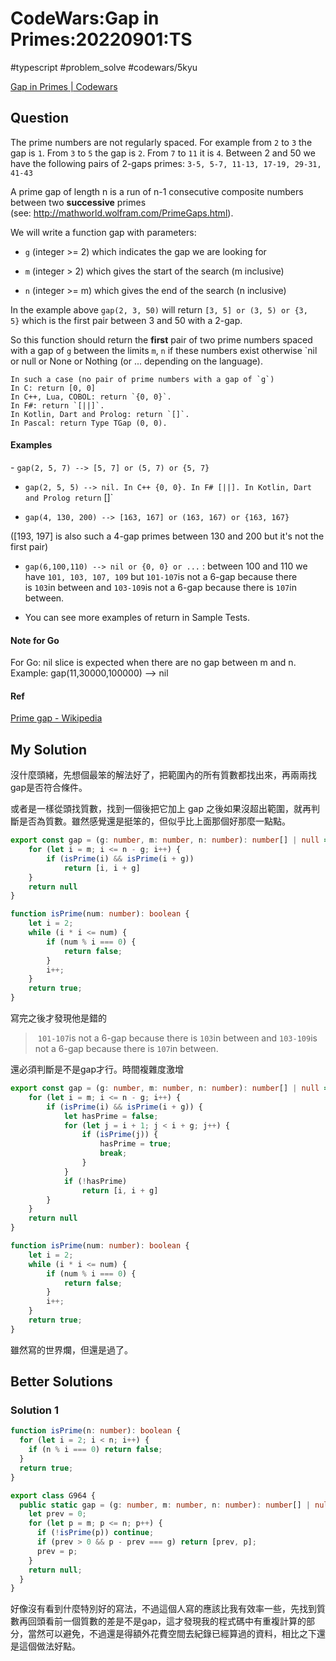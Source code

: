 # CodeWars:Gap in Primes:20220901:TS

#typescript #problem_solve #codewars/5kyu

[Gap in Primes | Codewars](https://www.codewars.com/kata/561e9c843a2ef5a40c0000a4)

## Question

The prime numbers are not regularly spaced. For example from `2` to `3` the gap is `1`. From `3` to `5` the gap is `2`. From `7` to `11` it is `4`. Between 2 and 50 we have the following pairs of 2-gaps primes: `3-5, 5-7, 11-13, 17-19, 29-31, 41-43`

A prime gap of length n is a run of n-1 consecutive composite numbers between two **successive** primes (see: <http://mathworld.wolfram.com/PrimeGaps.html>).

We will write a function gap with parameters:

- `g` (integer >= 2) which indicates the gap we are looking for

- `m` (integer > 2) which gives the start of the search (m inclusive)

- `n` (integer >= m) which gives the end of the search (n inclusive)

In the example above `gap(2, 3, 50)` will return `[3, 5] or (3, 5) or {3, 5}` which is the first pair between 3 and 50 with a 2-gap.

So this function should return the **first** pair of two prime numbers spaced with a gap of `g` between the limits `m`, `n` if these numbers exist otherwise `nil or null or None or Nothing (or ... depending on the language).

```
In such a case (no pair of prime numbers with a gap of `g`)
In C: return [0, 0]
In C++, Lua, COBOL: return `{0, 0}`. 
In F#: return `[||]`. 
In Kotlin, Dart and Prolog: return `[]`.
In Pascal: return Type TGap (0, 0).
```

#### Examples

- `gap(2, 5, 7) --> [5, 7] or (5, 7) or {5, 7}`

- `gap(2, 5, 5) --> nil. In C++ {0, 0}. In F# [||]. In Kotlin, Dart and Prolog return` []`

- `gap(4, 130, 200) --> [163, 167] or (163, 167) or {163, 167}`

([193, 197] is also such a 4-gap primes between 130 and 200 but it's not the first pair)

- `gap(6,100,110) --> nil or {0, 0} or ...` : between 100 and 110 we have `101, 103, 107, 109` but `101-107`is not a 6-gap because there is `103`in between and `103-109`is not a 6-gap because there is `107`in between.

- You can see more examples of return in Sample Tests.

#### Note for Go

For Go: nil slice is expected when there are no gap between m and n. Example: gap(11,30000,100000) --> nil

#### Ref

[Prime gap - Wikipedia](https://en.wikipedia.org/wiki/Prime_gap)

## My Solution

沒什麼頭緒，先想個最笨的解法好了，把範圍內的所有質數都找出來，再兩兩找gap是否符合條件。

或者是一樣從頭找質數，找到一個後把它加上 gap 之後如果沒超出範圍，就再判斷是否為質數。雖然感覺還是挺笨的，但似乎比上面那個好那麼一點點。

```typescript
export const gap = (g: number, m: number, n: number): number[] | null => {
    for (let i = m; i <= n - g; i++) {
        if (isPrime(i) && isPrime(i + g))
            return [i, i + g]
    }
    return null
}

function isPrime(num: number): boolean {
    let i = 2;
    while (i * i <= num) {
        if (num % i === 0) {
            return false;
        }
        i++;
    }
    return true;
}
```

寫完之後才發現他是錯的

> `101-107`is not a 6-gap because there is `103`in between and `103-109`is not a 6-gap because there is `107`in between.

還必須判斷是不是gap才行。時間複雜度激增

```typescript
export const gap = (g: number, m: number, n: number): number[] | null => {
    for (let i = m; i <= n - g; i++) {
        if (isPrime(i) && isPrime(i + g)) {
            let hasPrime = false;
            for (let j = i + 1; j < i + g; j++) {
                if (isPrime(j)) {
                    hasPrime = true;
                    break;
                }
            }
            if (!hasPrime)
                return [i, i + g]
        }
    }
    return null
}

function isPrime(num: number): boolean {
    let i = 2;
    while (i * i <= num) {
        if (num % i === 0) {
            return false;
        }
        i++;
    }
    return true;
}
```

雖然寫的世界爛，但還是過了。

## Better Solutions

### Solution 1

```typescript
function isPrime(n: number): boolean {
  for (let i = 2; i < n; i++) {
    if (n % i === 0) return false;
  }
  return true;
}

export class G964 {
  public static gap = (g: number, m: number, n: number): number[] | null => {
    let prev = 0;
    for (let p = m; p <= n; p++) {
      if (!isPrime(p)) continue;
      if (prev > 0 && p - prev === g) return [prev, p];
      prev = p;
    }
    return null;
  }
}
```

好像沒有看到什麼特別好的寫法，不過這個人寫的應該比我有效率一些，先找到質數再回頭看前一個質數的差是不是gap，這才發現我的程式碼中有重複計算的部分，當然可以避免，不過還是得額外花費空間去紀錄已經算過的資料，相比之下還是這個做法好點。
